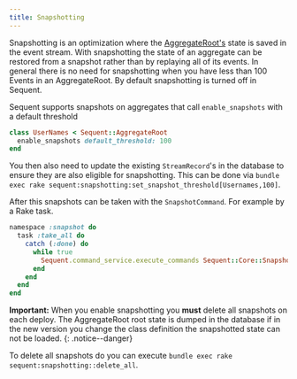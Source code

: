 ```yaml
---
title: Snapshotting
---
```


Snapshotting is an optimization where the [AggregateRoot's](aggregate-root.html) state is saved in the event stream. With snapshotting the state of an aggregate can be restored from a snapshot rather than by replaying all of its events.
In general there is no need for snapshotting when you have less than 100 Events in an AggregateRoot. By default snapshotting is turned off in Sequent.

Sequent supports snapshots on aggregates that call `enable_snapshots` with a default threshold

```ruby
class UserNames < Sequent::AggregateRoot
  enable_snapshots default_threshold: 100
end
```


You then also need to update the existing `StreamRecord`'s in the database to ensure they are also eligible for snapshotting.
This can be done via `bundle exec rake sequent:snapshotting:set_snapshot_threshold[Usernames,100]`.

After this snapshots can be taken with the `SnapshotCommand`. For example by a Rake task.

```ruby
namespace :snapshot do
  task :take_all do
    catch (:done) do
      while true
        Sequent.command_service.execute_commands Sequent::Core::SnapshotCommand.new(limit: 10)
      end
    end
  end
end
```

**Important:** When you enable snapshotting you **must** delete all snapshots on each deploy. The AggregateRoot root state is dumped in the database if in the new version you change the class definition the snapshotted state can not be loaded.
{: .notice--danger}

To delete all snapshots do you can execute `bundle exec rake sequent:snapshotting::delete_all`.

